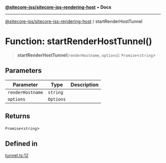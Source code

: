 [**@sitecore-jss/sitecore-jss-rendering-host**](../README.md) • **Docs**

***

[@sitecore-jss/sitecore-jss-rendering-host](../README.md) / startRenderHostTunnel

# Function: startRenderHostTunnel()

> **startRenderHostTunnel**(`renderHostname`, `options`): `Promise`\<`string`\>

## Parameters

| Parameter | Type | Description |
| ------ | ------ | ------ |
| `renderHostname` | `string` |  |
| `options` | `Options` |  |

## Returns

`Promise`\<`string`\>

## Defined in

[tunnel.ts:12](https://github.com/Sitecore/jss/blob/5b4314b712f0ff68b2830199db3aeba34caef55e/packages/sitecore-jss-rendering-host/src/tunnel.ts#L12)
